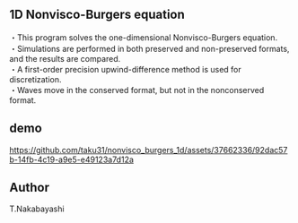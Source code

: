 ## 1D Nonvisco-Burgers equation

・This program solves the one-dimensional Nonvisco-Burgers equation.  
・Simulations are performed in both preserved and non-preserved formats, and the results are compared.  
・A first-order precision upwind-difference method is used for discretization.  
・Waves move in the conserved format, but not in the nonconserved format.

## demo
https://github.com/taku31/nonvisco_burgers_1d/assets/37662336/92dac57b-14fb-4c19-a9e5-e49123a7d12a

## Author
T.Nakabayashi
